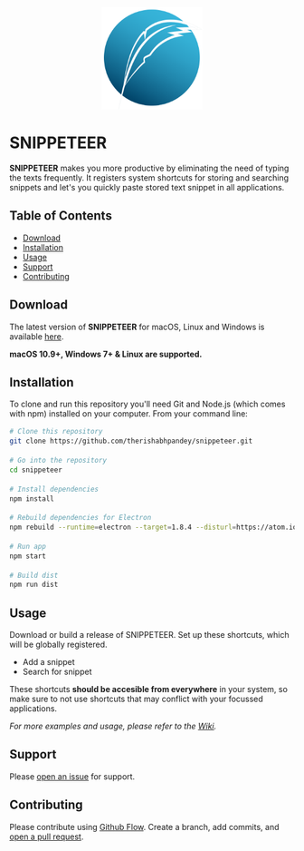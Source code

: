 <p align="center">
  <img src="assets/img/logo.png" height="180" width="180" />
</p>

# SNIPPETEER

**SNIPPETEER** makes you more productive by eliminating the need of typing the texts frequently. It registers system shortcuts for storing and searching snippets and let's you quickly paste stored text snippet in all applications.

## Table of Contents

- [Download](#download)
- [Installation](#installation)
- [Usage](#usage)
- [Support](#support)
- [Contributing](#contributing)

## Download

The latest version of **SNIPPETEER** for macOS, Linux and Windows is available [here](https://github.com/imrish/snippeteer/releases).

**macOS 10.9+, Windows 7+ & Linux are supported.**

## Installation

To clone and run this repository you'll need Git and Node.js (which comes with npm) installed on your computer. From your command line:

```bash
# Clone this repository
git clone https://github.com/therishabhpandey/snippeteer.git

# Go into the repository
cd snippeteer

# Install dependencies
npm install

# Rebuild dependencies for Electron
npm rebuild --runtime=electron --target=1.8.4 --disturl=https://atom.io/download/atom-shell --abi=57

# Run app
npm start

# Build dist 
npm run dist 
```

## Usage

Download or build a release of SNIPPETEER.
Set up these shortcuts, which will be globally registered.     
- Add a snippet 
- Search for snippet

These shortcuts **should be accesible from everywhere** in your system, so make sure to not use shortcuts that may conflict with your focussed applications. 

_For more examples and usage, please refer to the [Wiki](https://github.com/imRish/snippeteer/wiki)._

## Support

Please [open an issue](https://github.com//imrish/snippeteer/issues/new) for support.

## Contributing

Please contribute using [Github Flow](https://guides.github.com/introduction/flow/). Create a branch, add commits, and [open a pull request](https://github.com/imrish/snippeteer/compare/).

